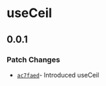 # useCeil

## 0.0.1

### Patch Changes

- [`ac7faed`](https://github.com/changeelog/reactuse/commit/ac7faedef332e7772078f19ae8ca2a609f45ab59#diff-de0d31a7e270bf83cd9d573a4e2dbbb21955efed865930ca718c58dea52822dc)- Introduced useCeil
